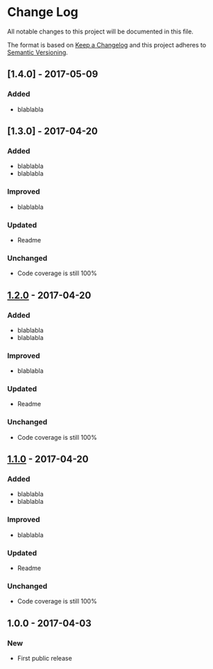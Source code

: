 # Change Log
All notable changes to this project will be documented in this file.

The format is based on [Keep a Changelog](http://keepachangelog.com/)
and this project adheres to [Semantic Versioning](http://semver.org/).

## [1.4.0] - 2017-05-09
### Added
- blablabla

## [1.3.0] - 2017-04-20
### Added
- blablabla
- blablabla
### Improved
- blablabla
### Updated
- Readme
### Unchanged
- Code coverage is still 100%

## [1.2.0] - 2017-04-20
### Added
- blablabla
- blablabla
### Improved
- blablabla
### Updated
- Readme
### Unchanged
- Code coverage is still 100%

## [1.1.0] - 2017-04-20
### Added
- blablabla
- blablabla
### Improved
- blablabla
### Updated
- Readme
### Unchanged
- Code coverage is still 100%

## 1.0.0 - 2017-04-03
### New
- First public release

[1.1.0]: https://github.com/codsen/wrong-lib/compare/v1.0.0...v1.1.0
[1.2.0]: https://github.com/codsen/wrong-lib/compare/v1.1.0...v1.2.0